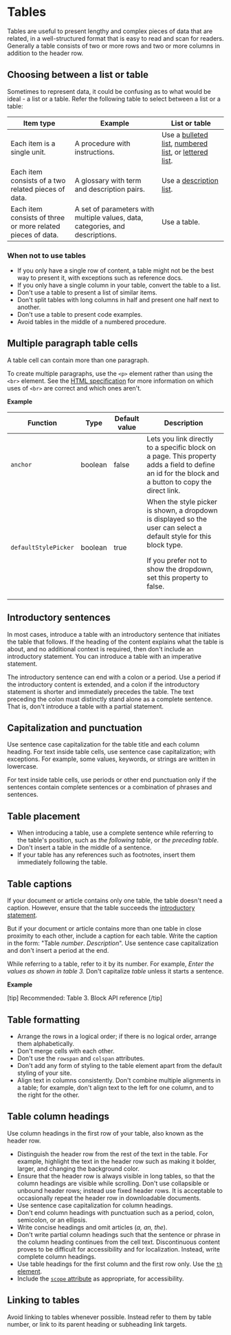 # Tables

Tables are useful to present lengthy and complex pieces of data that are related, in a well-structured format that is easy to read and scan for readers. Generally a table consists of two or more rows and two or more columns in addition to the header row.

## Choosing between a list or table

Sometimes to represent data, it could be confusing as to what would be ideal - a list or a table. Refer the following table to select between a list or a table:

| Item type | Example | List or table |
|-----------|---------|---------------|
| Each item is a single unit. | A procedure with instructions. | Use a [bulleted list](), [numbered list](), or [lettered list](). |
| Each item consists of a two related pieces of data. | A glossary with term and description pairs. | Use a [description list](). |
| Each item consists of three or more related pieces of data. | A set of parameters with multiple values, data, categories, and descriptions. | Use a table. |  

### When not to use tables

- If you only have a single row of content, a table might not be the best way to present it, with exceptions such as reference docs.
- If you only have a single column in your table, convert the table to a list.
- Don't use a table to present a list of similar items.
- Don't split tables with long columns in half and present one half next to another.
- Don't use a table to present code examples.
- Avoid tables in the middle of a numbered procedure.

## Multiple paragraph table cells

A table cell can contain more than one paragraph.

To create multiple paragraphs, use the `<p>` element rather than using the `<br>` element. See the [HTML specification](https://html.spec.whatwg.org/multipage/semantics.html#the-br-element) for more information on which uses of `<br>` are correct and which ones aren't.

**Example**  

| Function | Type | Default value | Description |
|----------|------|---------------|-------------|
| `anchor` | boolean | false | Lets you link directly to a specific block on a page. This property adds a field to define an id for the block and a button to copy the direct link. |
| `defaultStylePicker` | boolean | true | When the style picker is shown, a dropdown is displayed so the user can select a default style for this block type. <p> If you prefer not to show the dropdown, set this property to false. |  

## Introductory sentences

In most cases, introduce a table with an introductory sentence that initiates the table that follows. If the heading of the content explains what the table is about, and no additional context is required, then don't include an introductory statement. You can introduce a table with an imperative statement.

The introductory sentence can end with a colon or a period. Use a period if the introductory content is extended, and a colon if the introductory statement is shorter and immediately precedes the table. The text preceding the colon must distinctly stand alone as a complete sentence. That is, don't introduce a table with a partial statement.

## Capitalization and punctuation

Use sentence case capitalization for the table title and each column heading. For text inside table cells, use sentence case capitalization; with exceptions. For example, some values, keywords, or strings are written in lowercase.

For text inside table cells, use periods or other end punctuation only if the sentences contain complete sentences or a combination of phrases and sentences.

## Table placement

- When introducing a table, use a complete sentence while referring to the table's position, such as *the following table*, or *the preceding table*.
- Don't insert a table in the middle of a sentence.
- If your table has any references such as footnotes, insert them immediately following the table.

## Table captions

If your document or article contains only one table, the table doesn't need a caption. However, ensure that the table succeeds the [introductory statement](#introductory-sentences).

But if your document or article contains more than one table in close proximity to each other, include a caption for each table. Write the caption in the form: "Table *number*. *Description*". Use sentence case capitalization and don't insert a period at the end.

While referring to a table, refer to it by its number. For example, *Enter the values as shown in table 3.* Don't capitalize *table* unless it starts a sentence.

**Example**  

[tip] Recommended: Table 3. Block API reference [/tip]  

## Table formatting

- Arrange the rows in a logical order; if there is no logical order, arrange them alphabetically.
- Don't merge cells with each other.
- Don't use the `rowspan` and `colspan` attributes.
- Don't add any form of styling to the table element apart from the default styling of your site.
- Align text in columns consistently. Don't combine multiple alignments in a table; for example, don't align text to the left for one column, and to the right for the other.

## Table column headings

Use column headings in the first row of your table, also known as the header row.  
- Distinguish the header row from the rest of the text in the table. For example, highlight the text in the header row such as making it bolder, larger, and changing the background color.
- Ensure that the header row is always visible in long tables, so that the column headings are visible while scrolling. Don't use collapsible or unbound header rows; instead use fixed header rows. It is acceptable to occasionally repeat the header row in downloadable documents.
- Use sentence case capitalization for column headings.
- Don't end column headings with punctuation such as a period, colon, semicolon, or an ellipsis.
- Write concise headings and omit articles (*a, an, the*).
- Don't write partial column headings such that the sentence or phrase in the column heading continues from the cell text. Discontinuous content proves to be difficult for accessibility and for localization. Instead, write complete column headings.
- Use table headings for the first column and the first row only. Use the [`th` element](https://www.w3.org/TR/2014/REC-html5-20141028/tabular-data.html#the-th-element).
- Include the [`scope` attribute](https://www.w3.org/TR/WCAG20-TECHS/H63.html) as appropriate, for accessibility.

## Linking to tables

Avoid linking to tables whenever possible. Instead refer to them by table number, or link to its parent heading or subheading link targets.
